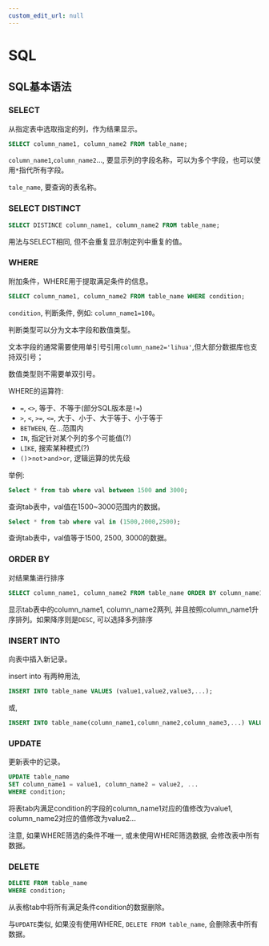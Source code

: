 ```yaml
---
custom_edit_url: null
---
```


# SQL

## SQL基本语法

### SELECT

从指定表中选取指定的列，作为结果显示。

```sql
SELECT column_name1, column_name2 FROM table_name;
```

`column_name1`,`column_name2`..., 要显示列的字段名称，可以为多个字段，也可以使用`*`指代所有字段。

`tale_name`, 要查询的表名称。

### SELECT DISTINCT

```sql
SELECT DISTINCE column_name1, column_name2 FROM table_name;
```

用法与SELECT相同, 但不会重复显示制定列中重复的值。

### WHERE

附加条件，WHERE用于提取满足条件的信息。

```sql
SELECT column_name1, column_name2 FROM table_name WHERE condition;
```

`condition`, 判断条件, 例如: `column_name1=100`。

判断类型可以分为文本字段和数值类型。

文本字段的通常需要使用单引号引用`column_name2='lihua'`,但大部分数据库也支持双引号；

数值类型则不需要单双引号。

WHERE的运算符:

- `=`, `<>`, 等于、不等于(部分SQL版本是`!=`)
- `>`, `<`, `>=`, `<=`, 大于、小于、大于等于、小于等于
- `BETWEEN`, 在...范围内
- `IN`, 指定针对某个列的多个可能值(?)
- `LIKE`, 搜索某种模式(?)
- `()`>`not`>`and`>`or`, 逻辑运算的优先级

举例:

```sql
Select * from tab where val between 1500 and 3000;
```

查询tab表中，val值在1500~3000范围内的数据。

```sql
Select * from tab where val in (1500,2000,2500);
```

查询tab表中，val值等于1500, 2500, 3000的数据。

### ORDER BY

对结果集进行排序

```sql
SELECT column_name1, column_name2 FROM table_name ORDER BY column_name1 ASC;
```

显示tab表中的column_name1, column_name2两列, 并且按照column_name1升序排列。如果降序则是`DESC`, 可以选择多列排序

### INSERT INTO

向表中插入新记录。

insert into 有两种用法,

```sql
INSERT INTO table_name VALUES (value1,value2,value3,...);
```

或,

```sql
INSERT INTO table_name(column_name1,column_name2,column_name3,...) VALUES (value1,value2,value3,...);
```

### UPDATE

更新表中的记录。

```sql
UPDATE table_name
SET column_name1 = value1, column_name2 = value2, ...
WHERE condition;
```

将表tab内满足condition的字段的column_name1对应的值修改为value1, column_name2对应的值修改为value2...

注意, 如果WHERE筛选的条件不唯一, 或未使用WHERE筛选数据, 会修改表中所有数据。

### DELETE

```sql
DELETE FROM table_name
WHERE condition;
```

从表格tab中将所有满足条件condition的数据删除。

与`UPDATE`类似, 如果没有使用WHERE, `DELETE FROM table_name`, 会删除表中所有数据。
